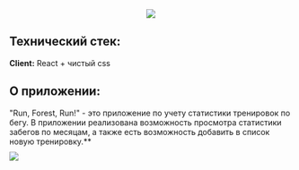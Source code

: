 <div align="center">
  <img src="https://user-images.githubusercontent.com/73392762/183930581-c27f987e-f724-4a59-b112-2643bec989b4.png"/>
</div>

<div>
<h2> Технический стек: </h2>

**Client:** React + чистый css
  
<h2> О приложении: </h2>
 "Run, Forest, Run!" - это приложение по учету статистики тренировок по бегу.
В приложении реализована возможность просмотра статистики забегов по месяцам, а также есть возможность добавить в список новую тренировку.**

</div>
<div style="align: center; margin-top: 10px;">
  <img src="https://user-images.githubusercontent.com/73392762/183934032-4be4b138-1fe2-4737-9cdc-f0a926fcc991.png"/>
</div>



